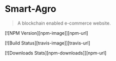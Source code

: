 
# Smart-Agro
> A blockchain enabled e-commerce website.

[![NPM Version][npm-image]][npm-url]

[![Build Status][travis-image]][travis-url]

[![Downloads Stats][npm-downloads]][npm-url]
